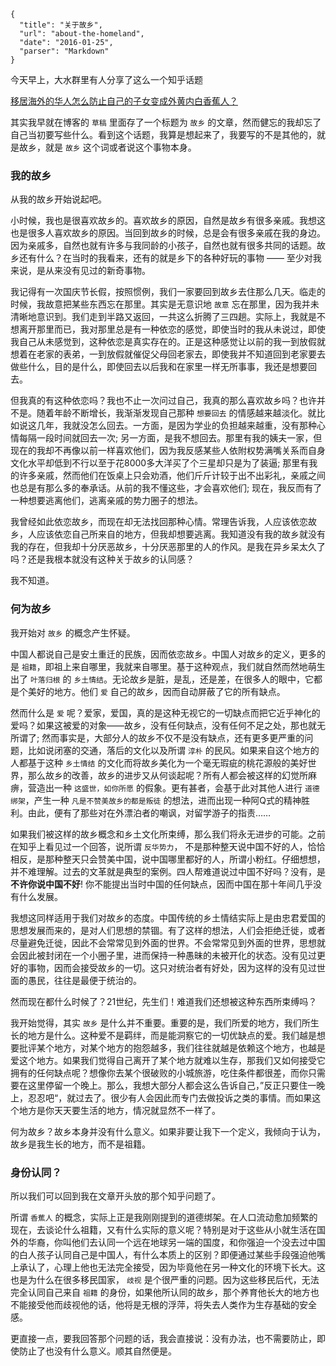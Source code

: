 ```
{
  "title": "关于故乡",
  "url": "about-the-homeland",
  "date": "2016-01-25",
  "parser": "Markdown"
}
```

今天早上，大水群里有人分享了这么一个知乎话题

[移居海外的华人怎么防止自己的子女变成外黄内白香蕉人？](http://www.zhihu.com/question/35602286)

其实我早就在博客的 `草稿` 里面存了一个标题为 `故乡` 的文章，然而健忘的我却忘了自己当初要写些什么。看到这个话题，我算是想起来了，我要写的不是其他的，就是故乡，就是 `故乡` 这个词或者说这个事物本身。

### 我的故乡

从我的故乡开始说起吧。

小时候，我也是很喜欢故乡的。喜欢故乡的原因，自然是故乡有很多亲戚。我想这也是很多人喜欢故乡的原因。当回到故乡的时候，总是会有很多亲戚在我的身边。因为亲戚多，自然也就有许多与我同龄的小孩子，自然也就有很多共同的话题。故乡还有什么？在当时的我看来，还有的就是乡下的各种好玩的事物 —— 至少对我来说，是从来没有见过的新奇事物。

我记得有一次国庆节长假，按照惯例，我们一家要回到故乡去住那么几天。临走的时候，我故意把某些东西忘在那里。其实是无意识地 `故意` 忘在那里，因为我并未清晰地意识到。我们走到半路又返回，一共这么折腾了三四趟。实际上，我就是不想离开那里而已，我对那里总是有一种依恋的感觉，即使当时的我从未说过，即使我自己从未感觉到，这种依恋是真实存在的。正是这种感觉让以前的我一到放假就想着在老家的表弟，一到放假就催促父母回老家去，即使我并不知道回到老家要去做些什么，目的是什么，即使回去以后我和在家里一样无所事事，我还是想要回去。

但我真的有这种依恋吗？我也不止一次问过自己，我真的那么喜欢故乡吗？也许并不是。随着年龄不断增长，我渐渐发现自己那种 `想要回去` 的情感越来越淡化。就比如说这几年，我就没怎么回去。一方面，是因为学业的负担越来越重，没有那种心情每隔一段时间就回去一次; 另一方面，是我不想回去。那里有我的姨夫一家，但现在的我却不再像以前一样喜欢他们，因为我反感某些人依附权势满嘴关系而自身文化水平却低到不行以至于花8000多大洋买了个三星却只是为了装逼; 那里有我的许多亲戚，然而他们在饭桌上只会劝酒，他们斤斤计较于出不出彩礼，亲戚之间也总是有那么多的奉承话。从前的我不懂这些，才会喜欢他们; 现在，我反而有了一种想要逃离他们，逃离亲戚的势力圈子的想法。

我曾经如此依恋故乡，而现在却无法找回那种心情。常理告诉我，人应该依恋故乡，人应该依恋自己所来自的地方，但我却想要逃离。我知道没有我的故乡就没有我的存在，但我却十分厌恶故乡，十分厌恶那里的人的作风。是我在异乡呆太久了吗？还是我根本就没有这种关于故乡的认同感？

我不知道。

### 何为故乡

我开始对 `故乡` 的概念产生怀疑。

中国人都说自己是安土重迁的民族，因而依恋故乡。中国人对故乡的定义，更多的是 `祖籍`，即祖上来自哪里，我就来自哪里。基于这种观点，我们就自然而然地萌生出了 `叶落归根` 的 `乡土情结`。无论故乡是脏，是乱，还是差，在很多人的眼中，它都是个美好的地方。他们 `爱` 自己的故乡，因而自动屏蔽了它的所有缺点。

然而什么是 `爱` 呢？爱家，爱国，真的是这种无视它的一切缺点而把它近乎神化的爱吗？如果这被爱的对象——故乡，没有任何缺点，没有任何不足之处，那也就无所谓了; 然而事实是，大部分人的故乡不仅不是没有缺点，还有更多更严重的问题，比如说闭塞的交通，落后的文化以及所谓 `淳朴` 的民风。如果来自这个地方的人都基于这种 `乡土情结` 的文化而将故乡美化为一个毫无瑕疵的桃花源般的美好世界，那么故乡的改善，故乡的进步又从何谈起呢？所有人都会被这样的幻觉所麻痹，营造出一种 `这盛世，如你所愿` 的假象。更有甚者，会基于此对其他人进行 `道德绑架`，产生一种 `凡是不赞美故乡的都是叛徒` 的想法，进而出现一种阿Q式的精神胜利。由此，便有了那些对在外漂泊者的嘲讽，对留学游子的指责……

如果我们被这样的故乡概念和乡土文化所束缚，那么我们将永无进步的可能。之前在知乎上看见过一个回答，说所谓 `反华势力`， 不是那种整天说中国不好的人，恰恰相反，是那种整天只会赞美中国，说中国哪里都好的人，所谓小粉红。仔细想想，并不难理解。过去的文革就是典型的案例。四人帮难道说过中国不好吗？没有，是 __不许你说中国不好__! 你不能提出当时中国的任何缺点，因而中国在那十年间几乎没有什么发展。

我想这同样适用于我们对故乡的态度。中国传统的乡土情结实际上是由忠君爱国的思想发展而来的，是对人们思想的禁锢。有了这样的想法，人们会拒绝迁徙，或者尽量避免迁徙，因此不会常常见到外面的世界。不会常常见到外面的世界，思想就会因此被封闭在一个小圈子里，进而保持一种愚昧的未被开化的状态。没有见过更好的事物，因而会接受故乡的一切。这只对统治者有好处，因为这样的没有见过世面的愚民，往往是最便于统治的。

然而现在都什么时候了？21世纪，先生们！难道我们还想被这种东西所束缚吗？

我开始觉得，其实 `故乡` 是什么并不重要。重要的是，我们所爱的地方，我们所生长的地方是什么。这种爱不是羁绊，而是能洞察它的一切优缺点的爱。我们越是想要批评某个地方，对某个地方的抱怨越多，我们往往就越是依赖这个地方，也越是爱这个地方。如果我们觉得自己离开了某个地方就难以生存，那我们又如何接受它拥有的任何缺点呢？想像你去某个很破败的小城旅游，吃住条件都很差，而你只需要在这里停留一个晚上。那么，我想大部分人都会这么告诉自己，”反正只要住一晚上，忍忍吧“，就过去了。很少有人会因此而专门去做投诉之类的事情。而如果这个地方是你天天要生活的地方，情况就显然不一样了。

何为故乡？故乡本身并没有什么意义。如果非要让我下一个定义，我倾向于认为，故乡是我生长的地方，而不是祖籍。

### 身份认同？

所以我们可以回到我在文章开头放的那个知乎问题了。

所谓 `香蕉人` 的概念，实际上正是我刚刚提到的道德绑架。在人口流动愈加频繁的现在，去谈论什么祖籍，又有什么实际的意义呢？特别是对于这些从小就生活在国外的华裔，你叫他们去认同一个远在地球另一端的国度，和你强迫一个没去过中国的白人孩子认同自己是中国人，有什么本质上的区别？即便通过某些手段强迫他嘴上承认了，心理上他也无法完全接受，因为毕竟他在另一种文化的环境下长大。这也是为什么在很多移民国家， `歧视` 是个很严重的问题。因为这些移民后代，无法完全认同自己来自 `祖籍` 的身份，如果他所认同的故乡，那个养育他长大的地方也不能接受他而歧视他的话，他将是无根的浮萍，将失去人类作为生存基础的安全感。

更直接一点，要我回答那个问题的话，我会直接说：没有办法，也不需要防止，即使防止了也没有什么意义。顺其自然便是。